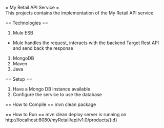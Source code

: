 = My Retail API Service =   
This projects contains the implementation of the My Retail API service

== Technologies ==
 1. Mule ESB
   * Mule handles the request, interacts with the backend Target Rest API and send back the response
 1. MongoDB
 1. Maven
 1. Java

== Setup ==
1. Have a Mongo DB instance available
1. Configure the service to use the database

== How to Compile ==
mvn clean package

== How to Run ==
mvn clean deploy
server is running on http://localhost:8080/myRetail/api/v1.0/products/{id}
